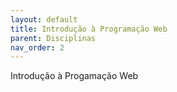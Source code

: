 ```yaml
---
layout: default
title: Introdução à Programação Web
parent: Disciplinas
nav_order: 2
---
```

Introdução à Progamação Web